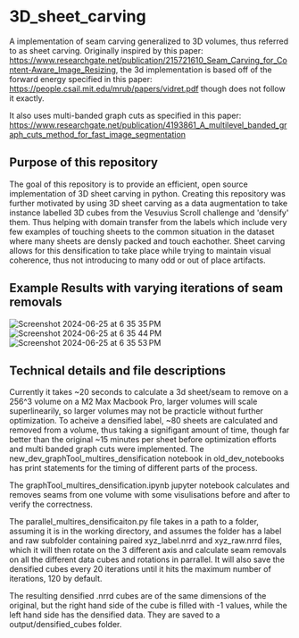 # 3D_sheet_carving
A implementation of seam carving generalized to 3D volumes, thus referred to as sheet carving.
Originally inspired by this paper: https://www.researchgate.net/publication/215721610_Seam_Carving_for_Content-Aware_Image_Resizing, the 3d implementation is based off of the forward energy specified in this paper: https://people.csail.mit.edu/mrub/papers/vidret.pdf though does not follow it exactly.

It also uses multi-banded graph cuts as specified in this paper: https://www.researchgate.net/publication/4193861_A_multilevel_banded_graph_cuts_method_for_fast_image_segmentation

## Purpose of this repository
The goal of this repository is to provide an efficient, open source implementation of 3D sheet carving in python. Creating this repository was further motivated by using 3D sheet carving as a data augmentation to take instance labelled 3D cubes from the Vesuvius Scroll challenge and 'densify' them. Thus helping with domain transfer from the labels which include very few examples of touching sheets to the common situation in the dataset where many sheets are densly packed and touch eachother. Sheet carving allows for this densification to take place while trying to maintain visual coherence, thus not introducing to many odd or out of place artifacts.

## Example Results with varying iterations of seam removals
![Screenshot 2024-06-25 at 6 35 35 PM](https://github.com/JamesDarby345/3D_sheet_carving/assets/49734270/6ac44301-0daa-48d8-866e-feb8b79a16e2)
![Screenshot 2024-06-25 at 6 35 44 PM](https://github.com/JamesDarby345/3D_sheet_carving/assets/49734270/fd4fd010-e2d4-4fee-adeb-feeb11011f48)
![Screenshot 2024-06-25 at 6 35 53 PM](https://github.com/JamesDarby345/3D_sheet_carving/assets/49734270/1717bb92-0688-4dd8-8dca-62356c3a9d17)

## Technical details and file descriptions
Currently it takes ~20 seconds to calculate a 3d sheet/seam to remove on a 256^3 volume on a M2 Max Macbook Pro, larger volumes will scale superlinearily, so larger volumes may not be practicle without further optimization. To acheive a densified label, ~80 sheets are calculated and removed from a volume, thus taking a signifigant amount of time, though far better than the original ~15 minutes per sheet before optimization efforts and multi banded graph cuts were implemented. The new_dev_graphTool_multires_densification notebook in old_dev_notebooks has print statements for the timing of different parts of the process.

The graphTool_multires_densification.ipynb jupyter notebook calculates and removes seams from one volume with some visulisations before and after to verify the correctness.

The parallel_multires_densificaiton.py file takes in a path to a folder, assuming it is in the working directory, and assumes the folder has a label and raw subfolder containing paired xyz_label.nrrd and xyz_raw.nrrd files, which it will then rotate on the 3 different axis and calculate seam removals on all the different data cubes and rotations in parrallel. It will also save the densified cubes every 20 iterations until it hits the maximum number of iterations, 120 by default.

The resulting densified .nrrd cubes are of the same dimensions of the original, but the right hand side of the cube is filled with -1 values, while the left hand side has the densified data. They are saved to a output/densified_cubes folder.
